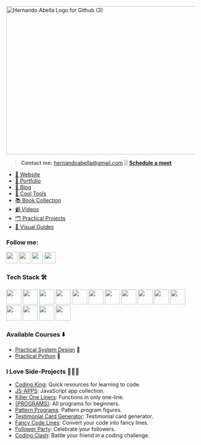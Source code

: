 <img width="1584" height="396" alt="Hernando Abella Logo for Github (3)" src="https://github.com/user-attachments/assets/0bb4ba7d-6671-4b7d-a945-96c5add882f5" />

> **Contact me:** hernandoabella@gmail.com || **[Schedule a meet](https://calendly.com/hernandoabella)**
- [🫅 Website](https://www.hernandoabella.com)
- [🧗 Portfolio](https://portfolio-hernandoabella.vercel.app/)
- [📝 Blog](https://medium.com/@hernandoabella)
- [🚀 Cool Tools](https://github.com/hernandoabella/cool-tools)
- [📚 Book Collection](https://github.com/hernandoabella/books)
- [📹 Videos](https://youtube.com/c/hernandoabella)
- [🗂️ Practical Projects](https://github.com/hernandoabella/practical-projects)
- [📙 Visual Guides](https://github.com/hernandoabella/visual-guides)

### Follow me:
  <a href="https://www.x.com/hernandoabella"><img src="https://cdn2.iconfinder.com/data/icons/threads-by-instagram/24/x-logo-twitter-new-brand-contained-64.png" width="30px"/></a>
  <a href="https://www.instagram.com/hernandoabella"><img src="https://cdn2.iconfinder.com/data/icons/social-media-2285/512/1_Instagram_colored_svg_1-64.png" width="30px"/></a>
  <a href="https://www.tiktok.com/@hernandoabella"><img src="https://cdn0.iconfinder.com/data/icons/logos-brands-7/512/TikTok_logo_original0-64.png" width="30px"/></a>
  <a href="https://www.youtube.com/c/hernandoabella"><img src="https://cdn4.iconfinder.com/data/icons/logos-and-brands/512/395_Youtube_logo-64.png" width="30px"/></a>
###  Tech Stack 🛠️
<div>
  <img src="https://cdn.jsdelivr.net/gh/devicons/devicon@latest/icons/html5/html5-original.svg" width="40px"/> 
  <img src="https://cdn.jsdelivr.net/gh/devicons/devicon@latest/icons/css3/css3-original.svg" width="40px"/>
  <img src="https://cdn.jsdelivr.net/gh/devicons/devicon@latest/icons/javascript/javascript-original.svg" width="40px"/> 
  <img src="https://cdn.jsdelivr.net/gh/devicons/devicon@latest/icons/tailwindcss/tailwindcss-original.svg" width="40px"/> 
  <img src="https://cdn.jsdelivr.net/gh/devicons/devicon@latest/icons/bootstrap/bootstrap-original.svg" width="40px"/>
  <img src="https://cdn.jsdelivr.net/gh/devicons/devicon@latest/icons/typescript/typescript-original.svg" width="40px"/> 
  <img src="https://cdn.jsdelivr.net/gh/devicons/devicon@latest/icons/react/react-original.svg" width="40px"/> 
  <img src="https://cdn.jsdelivr.net/gh/devicons/devicon@latest/icons/nextjs/nextjs-original.svg" width="40px"/>
  <img src="https://cdn.jsdelivr.net/gh/devicons/devicon@latest/icons/php/php-original.svg" width="40px"/>
  <img src="https://cdn.jsdelivr.net/gh/devicons/devicon@latest/icons/laravel/laravel-original.svg" width="40px"/> 
  <img src="https://cdn.jsdelivr.net/gh/devicons/devicon@latest/icons/nodejs/nodejs-original.svg" width="40px"/>
  <img src="https://cdn.jsdelivr.net/gh/devicons/devicon@latest/icons/mongodb/mongodb-original.svg" width="40px"/>
  <img src="https://cdn.jsdelivr.net/gh/devicons/devicon@latest/icons/python/python-original.svg" width="40px"/> 
  <img src="https://cdn.jsdelivr.net/gh/devicons/devicon@latest/icons/postgresql/postgresql-original.svg" width="40px"/>
  <img src="https://cdn.jsdelivr.net/gh/devicons/devicon@latest/icons/amazonwebservices/amazonwebservices-original-wordmark.svg" width="40px"/>
</div>

### Available Courses ⬇️
- [Practical System Design](https://www.github.com/hernandoabella/practical-system-design) 👷
- [Practical Python](https://www.github.com/hernandoabella/practical-python) 👷

### I Love Side-Projects 👩🏻‍💻
- [Coding King](https://www.codingking.net): Quick resources for learning to code.
- [JS-APPS](https://github.com/hernandoabella/js-apps): JavaScript app collection.
- [Killer One Liners](https://github.com/hernandoabella/killer-one-liners): Functions in only one-line.
- [{PROGRAMS}](https://github.com/hernandoabella/programs): All programs for beginners.
- [Pattern Programs](https://github.com/hernandoabella/pattern-programs): Pattern program figures.
- [Testimonial Card Generator](https://github.com/hernandoabella/testimonial-card-generator): Testimonial card generator.
- [Fancy Code Lines](https://fancy-code-lines.vercel.app/): Convert your code into fancy lines.
- [Follower Party](https://github.com/hernandoabella/follower-party): Celebrate your followers.
- [Coding Clash](https://github.com/hernandoabella/coding-clash): Battle your friend in a coding challenge.
